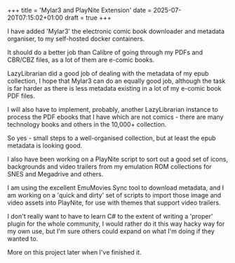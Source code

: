 +++
title = 'Mylar3 and PlayNite Extension'
date = 2025-07-20T07:15:02+01:00
draft = true
+++

I have added 'Mylar3' the electronic comic book downloader and metadata organiser, to my self-hosted docker containers.

It should do a better job than Calibre of going through my PDFs and CBR/CBZ files, as a lot of them are e-comic books.

LazyLibrarian did a good job of dealing with the metadata of my epub collection, I hope that Mylar3 can do an equally good job, although the task is far harder as there is less metadata existing in a lot of my e-comic book PDF files.

I will also have to implement, probably, another LazyLibrarian instance to process the PDF ebooks that I have which are not comics - there are many technology books and others in the 10,000+ collection.

So yes - small steps to a well-organised collection, but at least the epub metadata is looking good.

I also have been working on a PlayNite script to sort out a good set of icons, backgrounds and video trailers from my emulation ROM collections for SNES and Megadrive and others.

I am using the excellent EmuMovies Sync tool to download metadata, and I am working on a 'quick and dirty' set of scripts to import those image and video assets into PlayNite, for use with themes that support video trailers.

I don't really want to have to learn C# to the extent of writing a 'proper' plugin for the whole community, I would rather do it this way hacky way for my own use, but I'm sure others could expand on what I'm doing if they wanted to.

More on this project later when I've finished it.

